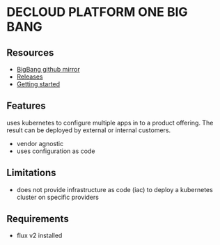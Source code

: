 # DECLOUD PLATFORM ONE BIG BANG

## Resources
- [BigBang github mirror](https://github.com/DoD-Platform-One/bigbang)
- [Releases](https://repo1.dso.mil/big-bang/bigbang/-/releases)
- [Getting started](https://repo1.dso.mil/platform-one/big-bang/bigbang/-/blob/master/docs/2_getting_started.md)

## Features
uses kubernetes to configure multiple apps in to a product offering.
The result can be deployed by external or internal customers.

- vendor agnostic
- uses configuration as code

## Limitations
- does not provide infrastructure as code (iac) to deploy a kubernetes cluster on specific providers

## Requirements
- flux v2 installed